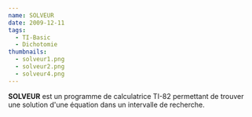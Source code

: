 ```yaml
---
name: SOLVEUR
date: 2009-12-11
tags:
  - TI-Basic
  - Dichotomie
thumbnails:
  - solveur1.png
  - solveur2.png
  - solveur4.png
---
```

**SOLVEUR** est un programme de calculatrice TI-82 permettant de trouver une solution d'une équation dans un intervalle de recherche.